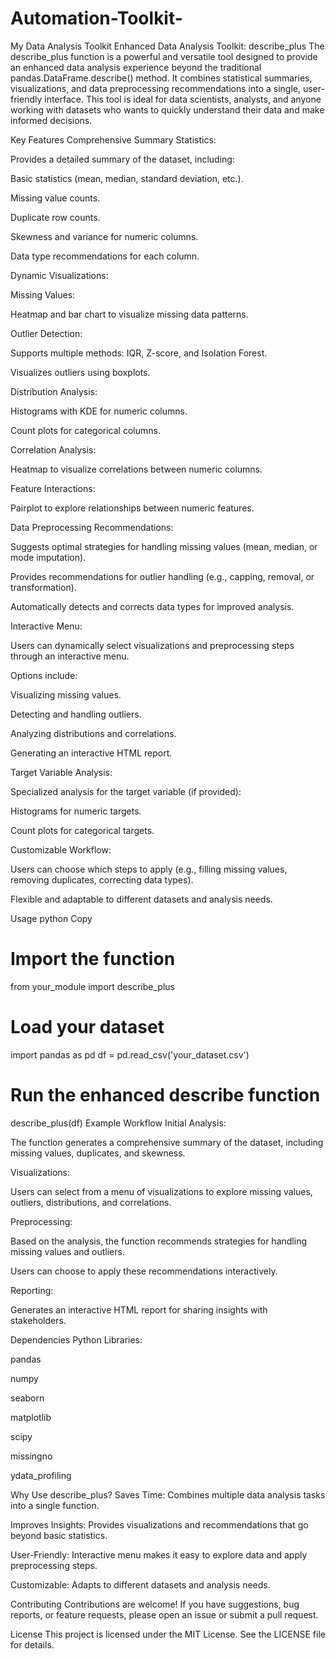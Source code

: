 # Automation-Toolkit-
My Data Analysis Toolkit 
Enhanced Data Analysis Toolkit: describe_plus
The describe_plus function is a powerful and versatile tool designed to provide an enhanced data analysis experience beyond the traditional pandas.DataFrame.describe() method. It combines statistical summaries, visualizations, and data preprocessing recommendations into a single, user-friendly interface. This tool is ideal for data scientists, analysts, and anyone working with datasets who wants to quickly understand their data and make informed decisions.

Key Features
Comprehensive Summary Statistics:

Provides a detailed summary of the dataset, including:

Basic statistics (mean, median, standard deviation, etc.).

Missing value counts.

Duplicate row counts.

Skewness and variance for numeric columns.

Data type recommendations for each column.

Dynamic Visualizations:

Missing Values:

Heatmap and bar chart to visualize missing data patterns.

Outlier Detection:

Supports multiple methods: IQR, Z-score, and Isolation Forest.

Visualizes outliers using boxplots.

Distribution Analysis:

Histograms with KDE for numeric columns.

Count plots for categorical columns.

Correlation Analysis:

Heatmap to visualize correlations between numeric columns.

Feature Interactions:

Pairplot to explore relationships between numeric features.

Data Preprocessing Recommendations:

Suggests optimal strategies for handling missing values (mean, median, or mode imputation).

Provides recommendations for outlier handling (e.g., capping, removal, or transformation).

Automatically detects and corrects data types for improved analysis.

Interactive Menu:

Users can dynamically select visualizations and preprocessing steps through an interactive menu.

Options include:

Visualizing missing values.

Detecting and handling outliers.

Analyzing distributions and correlations.

Generating an interactive HTML report.

Target Variable Analysis:

Specialized analysis for the target variable (if provided):

Histograms for numeric targets.

Count plots for categorical targets.

Customizable Workflow:

Users can choose which steps to apply (e.g., filling missing values, removing duplicates, correcting data types).

Flexible and adaptable to different datasets and analysis needs.

Usage
python
Copy
# Import the function
from your_module import describe_plus

# Load your dataset
import pandas as pd
df = pd.read_csv('your_dataset.csv')

# Run the enhanced describe function
describe_plus(df)
Example Workflow
Initial Analysis:

The function generates a comprehensive summary of the dataset, including missing values, duplicates, and skewness.

Visualizations:

Users can select from a menu of visualizations to explore missing values, outliers, distributions, and correlations.

Preprocessing:

Based on the analysis, the function recommends strategies for handling missing values and outliers.

Users can choose to apply these recommendations interactively.

Reporting:

Generates an interactive HTML report for sharing insights with stakeholders.

Dependencies
Python Libraries:

pandas

numpy

seaborn

matplotlib

scipy

missingno

ydata_profiling

Why Use describe_plus?
Saves Time: Combines multiple data analysis tasks into a single function.

Improves Insights: Provides visualizations and recommendations that go beyond basic statistics.

User-Friendly: Interactive menu makes it easy to explore data and apply preprocessing steps.

Customizable: Adapts to different datasets and analysis needs.

Contributing
Contributions are welcome! If you have suggestions, bug reports, or feature requests, please open an issue or submit a pull request.

License
This project is licensed under the MIT License. See the LICENSE file for details.

